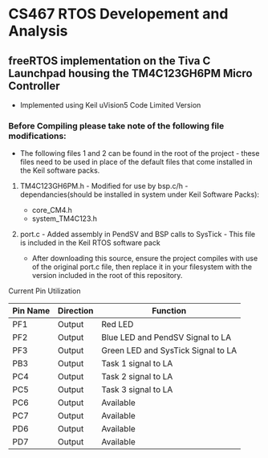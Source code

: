 # CS467 RTOS Developement and Analysis
## freeRTOS implementation on the Tiva C Launchpad housing the TM4C123GH6PM Micro Controller

 - Implemented using Keil uVision5 Code Limited Version


 ### Before Compiling please take note of the following file modifications:
  - The following files 1 and 2 can be found in the root of the project - these files need to be used in place of the default files that come installed in the Keil software packs.

  1.  TM4C123GH6PM.h - Modified for use by bsp.c/h
    - dependancies(should be installed in system under Keil Software Packs):
        - core_CM4.h
        - system_TM4C123.h

  2. port.c - Added assembly in PendSV and BSP calls to SysTick
    - This file is included in the Keil RTOS software pack
        - After downloading this source, ensure the project compiles with use of the original port.c file, then replace it in your filesystem with the version included in the root of this repository.




 Current Pin Utilization

| Pin Name | Direction | Function |
| -------- | -------- | -------- |
| PF1 | Output | Red LED |
| PF2 | Output | Blue LED and PendSV Signal to LA |
| PF3 | Output | Green LED and SysTick Signal to LA |
| PB3 | Output | Task 1 signal to LA |
| PC4 | Output | Task 2 signal to LA |
| PC5 | Output | Task 3 signal to LA |
| PC6 | Output  | Available |
| PC7 | Output | Available|
| PD6 | Output | Available |
| PD7 | Output | Available |
